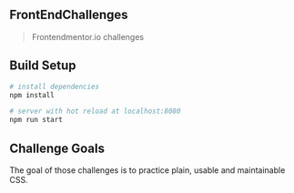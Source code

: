 ## FrontEndChallenges
> Frontendmentor.io challenges

## Build Setup

``` bash
# install dependencies
npm install

# server with hot reload at localhost:8080
npm run start

```

## Challenge Goals
The goal of those challenges is to practice plain, usable and maintainable CSS.
